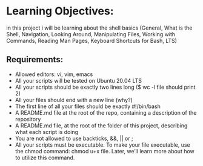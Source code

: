 # Learning Objectives:
in this project i will be learning about the shell basics (General, What is the Shell, Navigation, Looking Around, Manipulating Files, Working with Commands, Reading Man Pages, Keyboard Shortcuts for Bash, LTS)
## Requirements:

  *  Allowed editors: vi, vim, emacs
  *  All your scripts will be tested on Ubuntu 20.04 LTS
  *  All your scripts should be exactly two lines long ($ wc -l file should print 2)
  *  All your files should end with a new line (why?)
  *  The first line of all your files should be exactly #!/bin/bash
  *  A README.md file at the root of the repo, containing a description of the repository
  *  A README.md file, at the root of the folder of this project, describing what each script is doing
  *  You are not allowed to use backticks, &&, || or ;
  *  All your scripts must be executable. To make your file executable, use the chmod command: chmod u+x file. Later, we’ll learn more about how to utilize this command.

